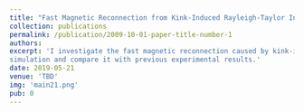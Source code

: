 ```yaml
---
title: "Fast Magnetic Reconnection from Kink-Induced Rayleigh-Taylor Instability"
collection: publications
permalink: /publication/2009-10-01-paper-title-number-1
authors: 
excerpt: 'I investigate the fast magnetic reconnection caused by kink-induced Rayleigh-Taylor using 3D MHD 
simulation and compare it with previous experimental results.'
date: 2019-05-21
venue: 'TBD'
img: 'main21.png'
pub: 0
---
```

